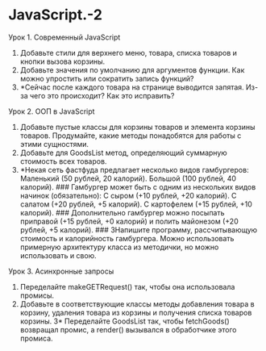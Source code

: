# JavaScript.-2

Урок 1. Современный JavaScript
1. Добавьте стили для верхнего меню, товара, списка товаров и кнопки вызова корзины.
2. Добавьте значения по умолчанию для аргументов функции. Как можно упростить или сократить запись функций?
3. *Сейчас после каждого товара на странице выводится запятая. Из-за чего это происходит? Как это исправить?


Урок 2. ООП в JavaScript
1. Добавьте пустые классы для корзины товаров и элемента корзины товаров. Продумайте, какие методы понадобятся для работы с этими сущностями.
2. Добавьте для GoodsList метод, определяющий суммарную стоимость всех товаров.
3. *Некая сеть фастфуда предлагает несколько видов гамбургеров:
Маленький (50 рублей, 20 калорий).
Большой (100 рублей, 40 калорий). ### Гамбургер может быть с одним из нескольких видов начинок (обязательно):
С сыром (+10 рублей, +20 калорий).
С салатом (+20 рублей, +5 калорий).
С картофелем (+15 рублей, +10 калорий). ### Дополнительно гамбургер можно посыпать приправой (+15 рублей, +0 калорий) и полить майонезом (+20 рублей, +5 калорий). ### 3Напишите программу, рассчитывающую стоимость и калорийность гамбургера. Можно использовать примерную архитектуру класса из методички, но можно использовать и свою.

Урок 3. Асинхронные запросы
1. Переделайте makeGETRequest() так, чтобы она использовала промисы.
2. Добавьте в соответствующие классы методы добавления товара в корзину, удаления товара из корзины и получения списка товаров корзины.
3* Переделайте GoodsList так, чтобы fetchGoods() возвращал промис, а render() вызывался в обработчике этого промиса.

